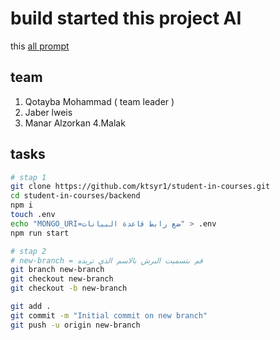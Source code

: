 # build started this project AI

this [all prompt](Ai-prompt.md)

## team

1. Qotayba Mohammad ( team leader )
2. Jaber lweis
3. Manar Alzorkan
4.Malak

## tasks

```bash
# stap 1
git clone https://github.com/ktsyr1/student-in-courses.git
cd student-in-courses/backend
npm i
touch .env
echo "MONGO_URI=ضع رابط قاعدة البيانات" > .env
npm run start

# stap 2
# new-branch = قم بتسميت البرش بالاسم الذي تريده 
git branch new-branch 
git checkout new-branch 
git checkout -b new-branch

git add .
git commit -m "Initial commit on new branch"
git push -u origin new-branch


```
 
